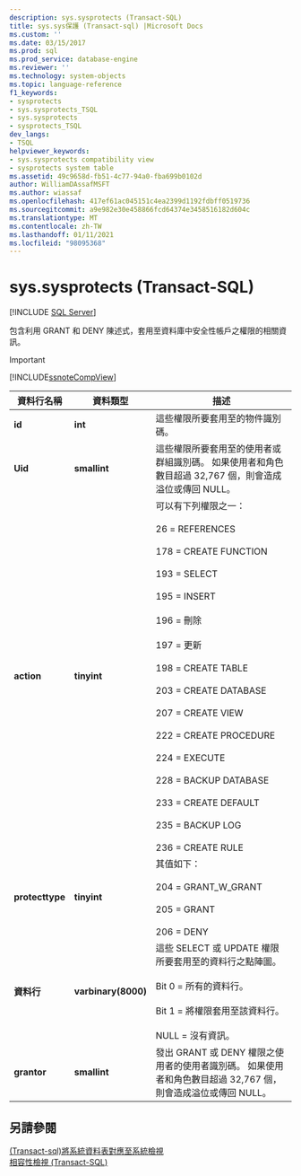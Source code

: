 ```yaml
---
description: sys.sysprotects (Transact-SQL)
title: sys.sys保護 (Transact-sql) |Microsoft Docs
ms.custom: ''
ms.date: 03/15/2017
ms.prod: sql
ms.prod_service: database-engine
ms.reviewer: ''
ms.technology: system-objects
ms.topic: language-reference
f1_keywords:
- sysprotects
- sys.sysprotects_TSQL
- sys.sysprotects
- sysprotects_TSQL
dev_langs:
- TSQL
helpviewer_keywords:
- sys.sysprotects compatibility view
- sysprotects system table
ms.assetid: 49c9658d-fb51-4c77-94a0-fba699b0102d
author: WilliamDAssafMSFT
ms.author: wiassaf
ms.openlocfilehash: 417ef61ac045151c4ea2399d1192fdbff0519736
ms.sourcegitcommit: a9e982e30e458866fcd64374e3458516182d604c
ms.translationtype: MT
ms.contentlocale: zh-TW
ms.lasthandoff: 01/11/2021
ms.locfileid: "98095368"
---
```

# <a name="syssysprotects-transact-sql"></a>sys.sysprotects (Transact-SQL)
[!INCLUDE [SQL Server](../../includes/applies-to-version/sqlserver.md)]

  包含利用 GRANT 和 DENY 陳述式，套用至資料庫中安全性帳戶之權限的相關資訊。  
  
> [!IMPORTANT]  
>  [!INCLUDE[ssnoteCompView](../../includes/ssnotecompview-md.md)]  
  
|資料行名稱|資料類型|描述|  
|-----------------|---------------|-----------------|  
|**id**|**int**|這些權限所要套用至的物件識別碼。|  
|**Uid**|**smallint**|這些權限所要套用至的使用者或群組識別碼。 如果使用者和角色數目超過 32,767 個，則會造成溢位或傳回 NULL。|  
|**action**|**tinyint**|可以有下列權限之一：<br /><br /> 26 = REFERENCES <br /><br /> 178 = CREATE FUNCTION <br /><br /> 193 = SELECT <br /><br /> 195 = INSERT<br /><br /> 196 = 刪除<br /><br /> 197 = 更新<br /><br /> 198 = CREATE TABLE <br /><br /> 203 = CREATE DATABASE <br /><br /> 207 = CREATE VIEW <br /><br /> 222 = CREATE PROCEDURE <br /><br /> 224 = EXECUTE <br /><br /> 228 = BACKUP DATABASE <br /><br /> 233 = CREATE DEFAULT <br /><br /> 235 = BACKUP LOG <br /><br /> 236 = CREATE RULE|  
|**protecttype**|**tinyint**|其值如下：<br /><br /> 204 = GRANT_W_GRANT <br /><br /> 205 = GRANT <br /><br /> 206 = DENY|  
|**資料行**|**varbinary(8000)**|這些 SELECT 或 UPDATE 權限所要套用至的資料行之點陣圖。<br /><br /> Bit 0 = 所有的資料行。<br /><br /> Bit 1 = 將權限套用至該資料行。<br /><br /> NULL = 沒有資訊。|  
|**grantor**|**smallint**|發出 GRANT 或 DENY 權限之使用者的使用者識別碼。 如果使用者和角色數目超過 32,767 個，則會造成溢位或傳回 NULL。|  
  
## <a name="see-also"></a>另請參閱  
 [&#40;Transact-sql&#41;將系統資料表對應至系統檢視 ](../../relational-databases/system-tables/mapping-system-tables-to-system-views-transact-sql.md)   
 [相容性檢視 &#40;Transact-SQL&#41;](~/relational-databases/system-compatibility-views/system-compatibility-views-transact-sql.md)  
  
  
